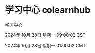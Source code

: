 # 学习中心 colearnhub
[学习中心](http://219.139.197.74:56308/colearnhub/)

2024年 10月 28日 星期一 09:00:02 CST

2024年 10月 28日 星期一 01:00:02 GMT
